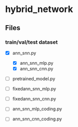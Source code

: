 # hybrid_network

## Files

### train/val/test dataset

- [x] ann_snn.py
    - [x] ann_snn_mlp.py
    - [x] ann_snn_cnn.py
- [ ] pretrained_model.py
- [ ] fixedann_snn_mlp.py
- [ ] fixedann_snn_cnn.py
- [ ] ann_snn_mlp_coding.py
- [ ] ann_snn_cnn_coding.py

